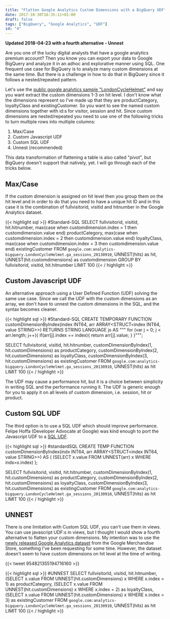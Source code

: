 ```yaml
---
title: "Flatten Google Analytics Custom Dimensions with a BigQuery UDF"
date: 2017-10-30T16:35:11+01:00
draft: false
tags: ["BigQuery", "Google Analytics", "UDF"]
id: "4"
---
```


**Updated 2018-04-23 with a fourth alternative - Unnest**

Are you one of the lucky digital analysts that have a google analytics premium account? Then you know you can export your data to Google BigQuery and analyze it in an adhoc and explorative manner using SQL. One frequent use case for BigQuery is to analyze many custom dimensions at the same time. But there is a challenge in how to do that in BigQuery since it follows a nested/repeated pattern.

Let's use the [public google analytics sample "LondonCycleHelmet"](https://support.google.com/analytics/answer/3416091?hl=en) and say you want extract the custom dimensions 1-3 on hit level. I don't know what the dimensions represent so I've made up that they are productCategory, loyaltyClass and existingCustomer. So you want to see the named custom dimensions together with id:s for visitor, session and hit. Since custom dimensions are nested/repeated you need to use one of the following tricks to turn multiple rows into multiple columns:

1. Max/Case
2. Custom Javascript UDF
3. Custom SQL UDF
4. Unnest (recommended)

This data transformation of flattening a table is also called "pivot", but BigQuery doesn't support that natively, yet. I will go through each of the tricks below.

Max/Case
---
If the custom dimension is assigned on hit level then you group them on the hit level and in order to do that you need to have a unique hit ID and in this case it is the combination of fullvisitorid, visitid and hitnumber in the Google Analytics dataset.

{{< highlight sql >}}
#Standard-SQL
SELECT 
  fullvisitorid,
  visitid,
  hit.hitnumber,
  max(case when customdimension.index = 1 then customdimension.value end) productCategory,
  max(case when customdimension.index = 2 then customdimension.value end) loyaltyClass,
  max(case when customdimension.index = 3 then customdimension.value end) existingCustomer
FROM `google.com:analytics-bigquery.LondonCycleHelmet.ga_sessions_20130910`,
UNNEST(hits) as hit,
UNNEST(hit.customdimensions) as customdimension
GROUP BY fullvisitorid, visitid, hit.hitnumber
LIMIT 100
{{< / highlight >}}


Custom Javascript UDF
---
An alternative approach using a User Defined Function (UDF) solving the same use case. Since we call the UDF with the custom dimensions as an array, we don't have to unnest the custom dimensions in the SQL, and the syntax becomes cleaner. 

{{< highlight sql >}}
#Standard-SQL
CREATE TEMPORARY FUNCTION customDimensionByIndex(index INT64, arr ARRAY<STRUCT<index INT64, value STRING>>)
RETURNS STRING
LANGUAGE js AS """
  for (var j = 0; j < arr.length; j++){
    if(arr[j].index == index){
      return arr[j].value;
    }
  }""";

SELECT 
  fullvisitorid,
  visitid,
  hit.hitnumber,
  customDimensionByIndex(1, hit.customDimensions) as productCategory,
  customDimensionByIndex(2, hit.customDimensions) as loyaltyClass,
  customDimensionByIndex(3, hit.customDimensions) as existingCustomer
FROM `google.com:analytics-bigquery.LondonCycleHelmet.ga_sessions_20130910`,
UNNEST(hits) as hit
LIMIT 100
{{< / highlight >}}

The UDF may cause a performance hit, but it is a choice between simplicity in writing SQL and the performance running it. The UDF is generic enough for you to apply it on all levels of custom dimension, i.e. session, hit or product.

Custom SQL UDF
---
The third option is to use a SQL UDF which should improve performance. Felipe Hoffa (Developer Advocate at Google) was kind enough to port the Javascript UDF to a [SQL UDF](https://stackoverflow.com/a/44301282/132438).

{{< highlight sql >}}
#standardSQL
CREATE TEMP FUNCTION customDimensionByIndex(indx INT64, arr ARRAY<STRUCT<index INT64, value STRING>>) AS (
  (SELECT x.value FROM UNNEST(arr) x WHERE indx=x.index)
);

SELECT 
  fullvisitorid,
  visitid,
  hit.hitnumber,
  customDimensionByIndex(1, hit.customDimensions) as productCategory,
  customDimensionByIndex(2, hit.customDimensions) as loyaltyClass,
  customDimensionByIndex(3, hit.customDimensions) as existingCustomer
FROM `google.com:analytics-bigquery.LondonCycleHelmet.ga_sessions_20130910`,
UNNEST(hits) as hit
LIMIT 100
{{< / highlight >}}

UNNEST
---
There is one limitation with Custom SQL UDF, you can't use them in views. You can use javascript UDF:s in views, but I thought I would show a fourth alternative to flatten your custom dimensions. 
My intention was to use the [newly released Google Analytics dataset](https://support.google.com/analytics/answer/7586738?hl=en) from the Google Merchandise Store, something I've been requesting for some time. However, the dataset doesn't seem to have custom dimensions on hit level at the time of writing.

{{< tweet 954821355194716160 >}}

{{< highlight sql >}}
#UNNEST
SELECT
fullvisitorId,
visitid,
hit.hitnumber,
(SELECT x.value FROM UNNEST(hit.customDimensions) x WHERE x.index = 1) as productCategory,
(SELECT x.value FROM UNNEST(hit.customDimensions) x WHERE x.index = 2) as loyaltyClass,
(SELECT x.value FROM UNNEST(hit.customDimensions) x WHERE x.index = 3) as existingCustomer
FROM `google.com:analytics-bigquery.LondonCycleHelmet.ga_sessions_20130910`,
UNNEST(hits) as hit
LIMIT 100
{{< / highlight >}}